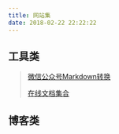 ```yaml
---
title: 网站集
date: 2018-02-22 22:22:22
---
```

## 工具类

> [微信公众号Markdown转换](https://betacat.online/md/)
>
> [在线文档集合](http://devdocs.io/offline)

## 博客类

